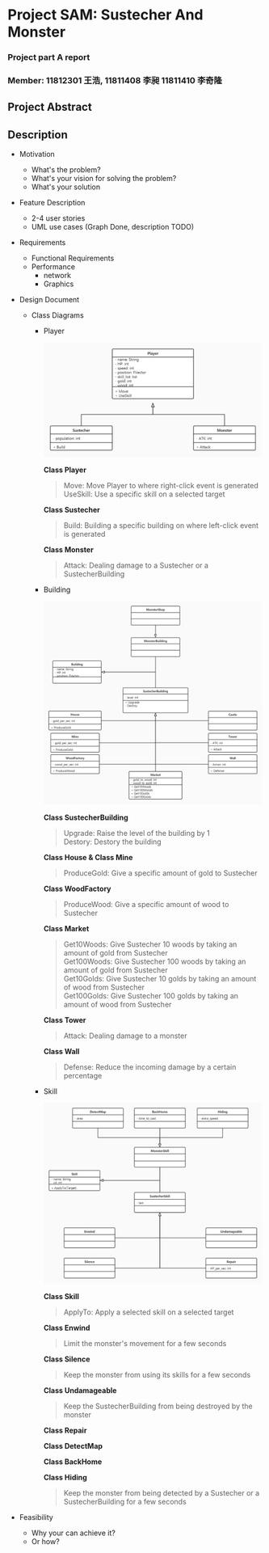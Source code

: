 # Project SAM: Sustecher And Monster
### Project part A report
### Member: 11812301 王浩, 11811408 李昶 11811410 李奇隆
## **Project Abstract**
## **Description**
* Motivation
  * What's the problem?
  * What's your vision for solving the problem?
  * What's your solution
* Feature Description 
  * 2-4 user stories
  * UML use cases (Graph Done, description TODO)
* Requirements
  * Functional Requirements
  * Performance
    * network
    * Graphics
* Design Document
  * Class Diagrams
    * Player
      <div>
        <img src = "Diagram/Player.jpg"></br>
      </div>

      **Class Player**
      > Move:  Move Player to where right-click event is generated \
      > UseSkill: Use a specific skill on a selected target

      **Class Sustecher** 
      > Build: Building a specific building on where left-click event is generated

      **Class Monster**
      > Attack: Dealing damage to a Sustecher or a SustecherBuilding
        
    * Building
      <div>
        <img src = "Diagram/Building.jpg"></br>
      </div>

      **Class SustecherBuilding**
      > Upgrade: Raise the level of the building by 1 \
      > Destory: Destory the building

      **Class House & Class Mine**
      > ProduceGold: Give a specific amount of gold to Sustecher

      **Class WoodFactory**
      > ProduceWood: Give a specific amount of wood to Sustecher

      **Class Market**
      > Get10Woods: Give Sustecher 10 woods by taking an amount of gold from Sustecher \
      > Get100Woods: Give Sustecher 100 woods by taking an amount of gold from Sustecher \
      > Get10Golds: Give Sustecher 10 golds by taking an amount of wood from Sustecher \
      > Get100Golds: Give Sustecher 100 golds by taking an amount of wood from Sustecher

      **Class Tower**
      > Attack: Dealing damage to a monster

      **Class Wall**
      > Defense: Reduce the incoming damage by a certain percentage

    * Skill
      <div>
        <img src = "Diagram/Skill.jpg"></br>
      </div>

      **Class Skill**
      > ApplyTo: Apply a selected skill on a selected target

      **Class Enwind**
      > Limit the monster's movement for a few seconds

      **Class Silence**
      > Keep the monster from using its skills for a few seconds

      **Class Undamageable**
      > Keep the SustecherBuilding from being destroyed by the monster

      **Class Repair**
      
      **Class DetectMap**

      **Class BackHome**
      > 
      **Class Hiding**
      > Keep the monster from being detected by a Sustecher or a SustecherBuilding for a few seconds

* Feasibility
  * Why your can achieve it?
  * Or how?


